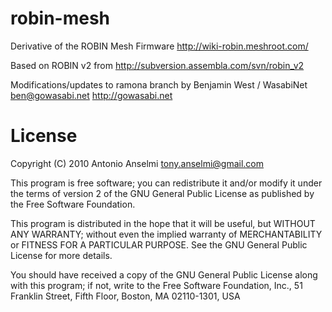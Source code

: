 robin-mesh
==========

Derivative of the ROBIN Mesh Firmware http://wiki-robin.meshroot.com/

Based on ROBIN v2 from http://subversion.assembla.com/svn/robin_v2

Modifications/updates to ramona branch by Benjamin West / WasabiNet <ben@gowasabi.net> http://gowasabi.net

License
=======
Copyright (C) 2010 Antonio Anselmi <tony.anselmi@gmail.com>

This program is free software; you can redistribute it and/or modify it under the terms of version 2 of the GNU General Public License as published by the Free Software Foundation.

This program is distributed in the hope that it will be useful, but WITHOUT ANY WARRANTY; without even the implied warranty of MERCHANTABILITY or FITNESS FOR A PARTICULAR PURPOSE. See the GNU General Public License for more details.

You should have received a copy of the GNU General Public License along with this program; if not, write to the Free Software Foundation, Inc., 51 Franklin Street, Fifth Floor, Boston, MA 02110-1301, USA
